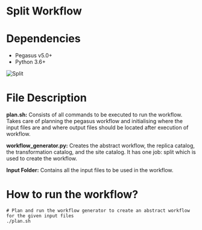 # Split Workflow 

# Dependencies
- Pegasus v5.0+
- Python 3.6+

![Split](https://user-images.githubusercontent.com/36110304/210929372-836122dc-d7cc-468f-80ce-7cf175f4e72a.png)

# File Description

<b>plan.sh:</b> Consists of all commands to be executed to run the workflow. Takes care of planning the pegasus workflow and initialising where the input files are and where output files should be located after execution of workflow.

<b>workflow_generator.py:</b> Creates the abstract workflow, the replica catalog, the transformation catalog, and the site catalog. It has one job: split which is used to create the workflow.

<b>Input Folder:</b> Contains all the input files to be used in the workflow.

# How to run the workflow?
```
# Plan and run the workflow generator to create an abstract workflow for the given input files
./plan.sh
`````
